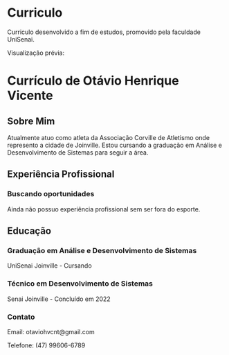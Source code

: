 # Curriculo
 Curriculo desenvolvido a fim de estudos, promovido pela faculdade UniSenai.
 
 Visualização prévia:

<h1>Currículo de Otávio Henrique Vicente</h1>

<h2>Sobre Mim</h2>
<p>Atualmente atuo como atleta da Associação Corville de Atletismo onde represento a cidade de Joinville. Estou cursando a graduação em Análise e Desenvolvimento de Sistemas para seguir a área.</p>
        
<h2>Experiência Profissional</h2>
<h3>Buscando oportunidades</h3>
<p>Ainda não possuo experiência profissional sem ser fora do esporte.</p>

<h2>Educação</h2>
<h3>Graduação em Análise e Desenvolvimento de Sistemas</h3>
<p>UniSenai Joinville - Cursando</p>
<h3>Técnico em Desenvolvimento de Sistemas</h3>
<p>Senai Joinville - Concluído em 2022</p>

<h3>Contato</h3>
<p>Email: otaviohvcnt@gmail.com</p>
<p>Telefone: (47) 99606-6789</p>
